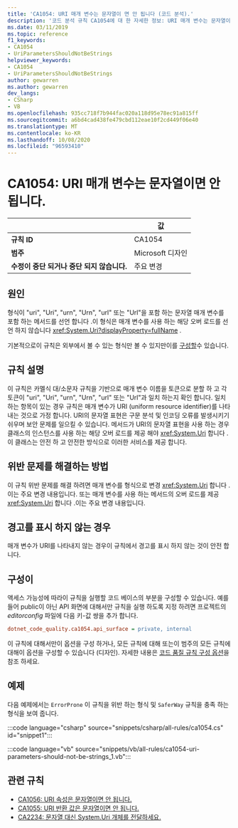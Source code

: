 ```yaml
---
title: 'CA1054: URI 매개 변수는 문자열이 면 안 됩니다 (코드 분석).'
description: '코드 분석 규칙 CA1054에 대 한 자세한 정보: URI 매개 변수는 문자열이 면 안 됩니다.'
ms.date: 03/11/2019
ms.topic: reference
f1_keywords:
- CA1054
- UriParametersShouldNotBeStrings
helpviewer_keywords:
- CA1054
- UriParametersShouldNotBeStrings
author: gewarren
ms.author: gewarren
dev_langs:
- CSharp
- VB
ms.openlocfilehash: 935cc718f7b944fac020a118d95e78ec91a815ff
ms.sourcegitcommit: a6bd4cad438fe479cbd112eae10f2cd449f06e40
ms.translationtype: MT
ms.contentlocale: ko-KR
ms.lasthandoff: 10/08/2020
ms.locfileid: "96593410"
---
```

# <a name="ca1054-uri-parameters-should-not-be-strings"></a>CA1054: URI 매개 변수는 문자열이면 안 됩니다.

| | 값 |
|-|-|
| **규칙 ID** |CA1054|
| **범주** |Microsoft 디자인|
| **수정이 중단 되거나 중단 되지 않습니다.** |주요 변경|

## <a name="cause"></a>원인

형식이 "uri", "Uri", "urn", "Urn", "url" 또는 "Url"을 포함 하는 문자열 매개 변수를 포함 하는 메서드를 선언 합니다 .이 형식은 매개 변수를 사용 하는 해당 오버 로드를 선언 하지 않습니다 <xref:System.Uri?displayProperty=fullName> .

기본적으로이 규칙은 외부에서 볼 수 있는 형식만 볼 수 있지만이를 [구성할](#configurability)수 있습니다.

## <a name="rule-description"></a>규칙 설명

이 규칙은 카멜식 대/소문자 규칙을 기반으로 매개 변수 이름을 토큰으로 분할 하 고 각 토큰이 "uri", "Uri", "urn", "Urn", "url" 또는 "Url"과 일치 하는지 확인 합니다. 일치 하는 항목이 있는 경우 규칙은 매개 변수가 URI (uniform resource identifier)를 나타내는 것으로 가정 합니다. URI의 문자열 표현은 구문 분석 및 인코딩 오류를 발생시키기 쉬우며 보안 문제를 일으킬 수 있습니다. 메서드가 URI의 문자열 표현을 사용 하는 경우 클래스의 인스턴스를 사용 하는 해당 오버 로드를 제공 해야 <xref:System.Uri> 합니다 .이 클래스는 안전 하 고 안전한 방식으로 이러한 서비스를 제공 합니다.

## <a name="how-to-fix-violations"></a>위반 문제를 해결하는 방법

이 규칙 위반 문제를 해결 하려면 매개 변수를 형식으로 변경 <xref:System.Uri> 합니다 .이는 주요 변경 내용입니다. 또는 매개 변수를 사용 하는 메서드의 오버 로드를 제공 <xref:System.Uri> 합니다 .이는 주요 변경 내용입니다.

## <a name="when-to-suppress-warnings"></a>경고를 표시 하지 않는 경우

매개 변수가 URI를 나타내지 않는 경우이 규칙에서 경고를 표시 하지 않는 것이 안전 합니다.

## <a name="configurability"></a>구성이

액세스 가능성에 따라이 규칙을 실행할 코드 베이스의 부분을 구성할 수 있습니다. 예를 들어 public이 아닌 API 화면에 대해서만 규칙을 실행 하도록 지정 하려면 프로젝트의 *editorconfig* 파일에 다음 키-값 쌍을 추가 합니다.

```ini
dotnet_code_quality.ca1054.api_surface = private, internal
```

이 규칙에 대해서만이 옵션을 구성 하거나, 모든 규칙에 대해 또는이 범주의 모든 규칙에 대해이 옵션을 구성할 수 있습니다 (디자인). 자세한 내용은 [코드 품질 규칙 구성 옵션](../code-quality-rule-options.md)을 참조 하세요.

## <a name="example"></a>예제

다음 예제에서는 `ErrorProne` 이 규칙을 위반 하는 형식 및 `SaferWay` 규칙을 충족 하는 형식을 보여 줍니다.

:::code language="csharp" source="snippets/csharp/all-rules/ca1054.cs" id="snippet1":::

:::code language="vb" source="snippets/vb/all-rules/ca1054-uri-parameters-should-not-be-strings_1.vb":::

## <a name="related-rules"></a>관련 규칙

- [CA1056: URI 속성은 문자열이면 안 됩니다.](ca1056.md)
- [CA1055: URI 반환 값은 문자열이면 안 됩니다.](ca1055.md)
- [CA2234: 문자열 대신 System.Uri 개체를 전달하세요.](ca2234.md)
